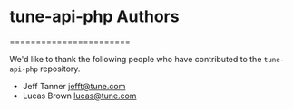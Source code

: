 # tune-api-php Authors
=======================

We'd like to thank the following people who have contributed to the `tune-api-php` repository.

- Jeff Tanner <jefft@tune.com>
- Lucas Brown <lucas@tune.com>
